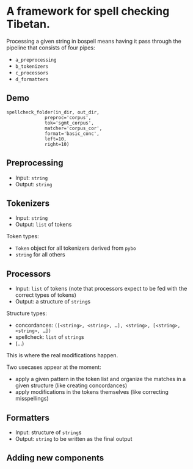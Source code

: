 # A framework for spell checking Tibetan.


Processing a given string in bospell means having it pass through the pipeline that consists of four pipes:

 - `a_preprocessing`
 - `b_tokenizers`
 - `c_processors`
 - `d_formatters`

## Demo

    spellcheck_folder(in_dir, out_dir,
                  preproc='corpus',
                  tok='sgmt_corpus',
                  matcher='corpus_cor',
                  format='basic_conc',
                  left=10,
                  right=10)



## Preprocessing

 - Input: `string`
 - Output: `string`

## Tokenizers

 - Input: `string`
 - Output: `list` of tokens

Token types:

 - `Token` object for all tokenizers derived from `pybo`
 - `string` for all others

## Processors

 - Input: `list` of tokens (note that processors expect to be fed with the correct types of tokens)
 - Output: a structure of `string`s

Structure types:

 - concordances: `([<string>, <string>, …], <string>, [<string>, <string>, …])`
 - spellcheck: `list` of `string`s
 - (...) 

This is where the real modifications happen.

Two usecases appear at the moment:

 - apply a given pattern in the token list and organize the matches in a given structure (like creating concordances)
 - apply modifications in the tokens themselves (like correcting misspellings) 

## Formatters

 - Input: structure of `string`s
 - Output: `string` to be written as the final output

## Adding new components

